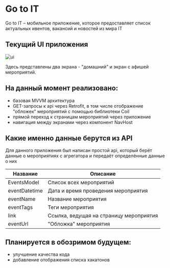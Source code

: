 # Go to IT 

Go to IT – мобильное приложение, которое предоставляет список актуальных ивентов, вакансий и новостей из мира IT

## Текущий UI приложения

![ui](https://github.com/user-attachments/assets/1aac428d-c534-4b4e-bf02-a1644e8f14ca)


Здесь представлены два экрана - "домашний" и экран с афишей мероприятий.

## На данный момент реализовано:

- базовая MVVM архитектура
- GET-запросы к api через Retrofit, в том числе отображение "обложек" мероприятий с помощью библиотеки Coil
- прямой переход к страницам мероприятий через приложение
- навигация между экранами через компонент NavHost

## Какие именно данные берутся из API 

Для данного приложения был написан простой api, который берёт данные о мероприятиях с агрегатора и передаёт определённые данные о них 

| Название      | Описание                                                        |
|---------------|-----------------------------------------------------------------|
| EventsModel   | Список всех мероприятий                                         |
| eventDatetime | Дата и время проведения мероприятия                             |
| eventName     | Название мероприятия                                            |
| eventTags	    | Теги мероприятия                                                |
| link	        | Ссылка, ведущая на страницу мероприятия                         |
| eventUrl	    | "Обложка" мероприятия                                           |


## Планируется в обозримом будущем:

- улучшение качества кода
- добавление отображения списка хакатонов
